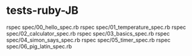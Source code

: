 # tests-ruby-JB


rspec spec/00_hello_spec.rb
rspec spec/01_temperature_spec.rb
rspec spec/02_calculator_spec.rb
rspec spec/03_basics_spec.rb
rspec spec/04_simon_says_spec.rb
rspec spec/05_timer_spec.rb
rspec spec/06_pig_latin_spec.rb